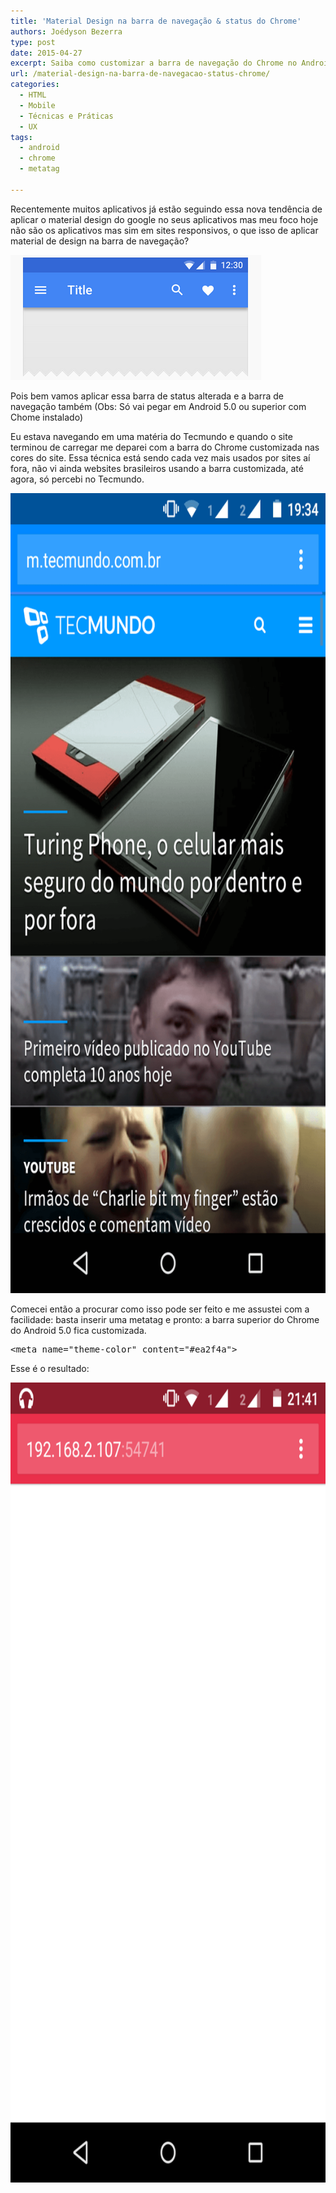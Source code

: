 ```yaml
---
title: 'Material Design na barra de navegação & status do Chrome'
authors: Joédyson Bezerra
type: post
date: 2015-04-27
excerpt: Saiba como customizar a barra de navegação do Chrome no Android usando apenas HTML.
url: /material-design-na-barra-de-navegacao-status-chrome/
categories:
  - HTML
  - Mobile
  - Técnicas e Práticas
  - UX
tags:
  - android
  - chrome
  - metatag

---
```

Recentemente muitos aplicativos já estão seguindo essa nova tendência de aplicar o material design do google no seus aplicativos mas meu foco hoje não são os aplicativos mas sim em sites responsivos, o que isso de aplicar material de design na barra de navegação?

[<img class="alignnone size-full wp-image-48412" src="https://raw.githubusercontent.com/diegoeis/tableless-static-images/master/2015/04/img.png" alt="img" width="401" height="200" />][1]

Pois bem vamos aplicar essa barra de status alterada e a barra de navegação também (Obs: Só vai pegar em Android 5.0 ou superior com Chome instalado)

Eu estava navegando em uma matéria do Tecmundo e quando o site terminou de carregar me deparei com a barra do Chrome customizada nas cores do site. Essa técnica está sendo cada vez mais usados por sites aí fora, não vi ainda websites brasileiros usando a barra customizada, até agora, só percebi no Tecmundo.

[<img class="alignnone size-full wp-image-48413" src="https://raw.githubusercontent.com/diegoeis/tableless-static-images/master/2015/04/Screenshot_2015-04-23-19-34-26.png" alt="Screenshot_2015-04-23-19-34-26" width="720" height="1280" />][2]

Comecei então a procurar como isso pode ser feito e me assustei com a facilidade: basta inserir uma metatag e pronto: a barra superior do Chrome do Android 5.0 fica customizada.

<pre class="lang-html">&lt;meta name="theme-color" content="#ea2f4a"&gt;
</pre>

Esse é o resultado:

[<img class="alignnone size-full wp-image-48414" src="https://raw.githubusercontent.com/diegoeis/tableless-static-images/master/2015/04/Screenshot_2015-04-23-21-41-17.png" alt="Screenshot_2015-04-23-21-41-17" width="720" height="1280" />][3]

 [1]: https://raw.githubusercontent.com/diegoeis/tableless-static-images/master/2015/04/img.png
 [2]: https://raw.githubusercontent.com/diegoeis/tableless-static-images/master/2015/04/Screenshot_2015-04-23-19-34-26.png
 [3]: https://raw.githubusercontent.com/diegoeis/tableless-static-images/master/2015/04/Screenshot_2015-04-23-21-41-17.png